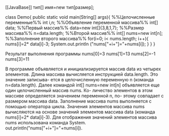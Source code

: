[[JavaBase]]
тип[] имя=new тип[размер];

class Demo{
	public static void main(String[] args){
%%Целочисленные переменные%%
		int i,n;
%%Объявление переменной массива%%
		int[] data;
%%Первый массив%%
		data=new int[]{3,8,1,7};
%%Размер массива%%
		n=data.length;
%%Второй массив%%
		int[] nums=new int[n];
%%Заполнение второго массива%%
		for(i=0; i< nums.length; i++){
			nums[i]=2* data[i]-3;
			System.out.println
			("nums["+i+"]="+nums[i]);
		}
	}
}

Результат выполнения программы
nums[0]=3
nums[1]=13
nums[2]=-1
nums[3]=11

В программе объявляется и инициализируется массив data из четырех элементов.
Длина массива вычисляется инструкцией data.length. Это значение записыва-
ется в целочисленную переменную n (команда n=data.length). Далее командой
int[] nums=new int[n] объявляется еще один целочисленный массив nums. Ко-
личество элементов в этом массиве определяется значением переменной n, по-
этому совпадает с размером массива data. Заполнение массива nums выполняется
с помощью оператора цикла. Значения элементов массива nums вычисляются на
основе значений элементов массива data (команда nums[i]=2* data[i]-3). Для
отображения значений элементов массива nums использована команда System.
out.println("nums["+i+"]="+nums[i]).